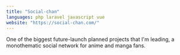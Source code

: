 ```yaml
---
title: "Social-chan"
languages: php laravel javascript vue
website: "https://social-chan.com/"
---
```


One of the biggest future-launch planned projects that I'm leading, a monothematic social network for anime and manga fans.
